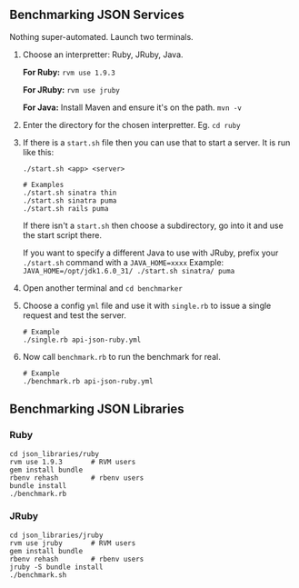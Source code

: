 Benchmarking JSON Services
--------------------------

Nothing super-automated. Launch two terminals.

1.   Choose an interpretter: Ruby, JRuby, Java.

     **For Ruby:** `rvm use 1.9.3`

     **For JRuby:** `rvm use jruby`

     **For Java:** Install Maven and ensure it's on the path. `mvn -v`

2.   Enter the directory for the chosen interpretter. Eg. `cd ruby`

3.   If there is a `start.sh` file then you can use that to start a server. It is run like this:

     ```
     ./start.sh <app> <server>

     # Examples
     ./start.sh sinatra thin
     ./start.sh sinatra puma
     ./start.sh rails puma
     ```

     If there isn't a `start.sh` then choose a subdirectory, go into it and use the start script there.

     If you want to specify a different Java to use with JRuby, prefix your `./start.sh` command with a `JAVA_HOME=xxxx`
     Example: `JAVA_HOME=/opt/jdk1.6.0_31/ ./start.sh sinatra/ puma`

4.   Open another terminal and `cd benchmarker`

5.   Choose a config `yml` file and use it with `single.rb` to issue a single request and test the server.

     ```
     # Example
     ./single.rb api-json-ruby.yml
     ```

6.   Now call `benchmark.rb` to run the benchmark for real.

     ```
     # Example
     ./benchmark.rb api-json-ruby.yml
     ```

Benchmarking JSON Libraries
---------------------------

### Ruby

	cd json_libraries/ruby
    rvm use 1.9.3       # RVM users
	gem install bundle
    rbenv rehash        # rbenv users
    bundle install
	./benchmark.rb

### JRuby

	cd json_libraries/jruby
    rvm use jruby       # RVM users
	gem install bundle
    rbenv rehash        # rbenv users
    jruby -S bundle install
	./benchmark.sh
